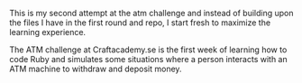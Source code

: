 This is my second attempt at the atm challenge and instead of building upon the files I have in the first round and repo, I start fresh to maximize the learning experience.

The ATM challenge at Craftacademy.se is the first week of learning how to code Ruby and simulates some situations where a person interacts with an ATM machine to withdraw and deposit money.
